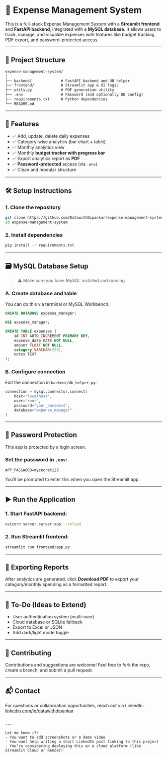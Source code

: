 

# 💸 Expense Management System

This is a full-stack Expense Management System with a **Streamlit frontend** and **FastAPI backend**, integrated with a **MySQL database**. It allows users to track, manage, and visualize expenses with features like budget tracking, PDF export, and password-protected access.


---

## 📁 Project Structure

```markdown
expense-management-system/
│
├── backend/             # FastAPI backend and DB helper
├── frontend/            # Streamlit app & UI logic
├── utils.py             # PDF generation utility
├── .env                 # Password (and optionally DB config)
├── requirements.txt     # Python dependencies
└── README.md
````
---

## 🚀 Features

- ✅ Add, update, delete daily expenses
- ✅ Category-wise analytics (bar chart + table)
- ✅ Monthly analytics view
- ✅ Monthly **budget tracker with progress bar**
- ✅ Export analytics report as **PDF**
- ✅ **Password-protected** access (via `.env`)
- ✅ Clean and modular structure

---

## 🛠️ Setup Instructions

### 1. Clone the repository
```bash
git clone https://github.com/DatawithDipankar/expense-management-system.git
cd expense-management-system
````

### 2. Install dependencies

```bash
pip install -r requirements.txt
```

---

## 🗃️ MySQL Database Setup

> ⚠️ Make sure you have MySQL installed and running

### A. Create database and table

You can do this via terminal or MySQL Workbench:

```sql
CREATE DATABASE expense_manager;

USE expense_manager;

CREATE TABLE expenses (
    id INT AUTO_INCREMENT PRIMARY KEY,
    expense_date DATE NOT NULL,
    amount FLOAT NOT NULL,
    category VARCHAR(255),
    notes TEXT
);
```

### B. Configure connection

Edit the connection in `backend/db_helper.py`:

```python
connection = mysql.connector.connect(
    host="localhost",
    user="root",
    password="your_password",
    database="expense_manager"
)
```

---

## 🔐 Password Protection

This app is protected by a login screen.

### Set the password in `.env`:

```
APP_PASSWORD=mysecret123
```

You’ll be prompted to enter this when you open the Streamlit app.

---

## ▶️ Run the Application

### 1. Start FastAPI backend:

```bash
uvicorn server.server:app --reload
```

### 2. Run Streamlit frontend:

```bash
streamlit run frontend/app.py
```

---

## 📄 Exporting Reports

After analytics are generated, click **Download PDF** to export your category/monthly spending as a formatted report.

---

## 📌 To-Do (Ideas to Extend)

* User authentication system (multi-user)
* Cloud database or SQLite fallback
* Export to Excel or JSON
* Add dark/light mode toggle

---

## 🙌 Contributing

Contributions and suggestions are welcome! Feel free to fork the repo, create a branch, and submit a pull request.

---

## 📬 Contact

For questions or collaboration opportunities, reach out via LinkedIn: [linkedin.com/in/datawithdipankar](https://linkedin.com/in/datawithdipankar)

```

---

Let me know if:
- You want to add screenshots or a demo video
- You want help writing a short LinkedIn post linking to this project
- You’re considering deploying this on a cloud platform (like Streamlit Cloud or Render)
```
